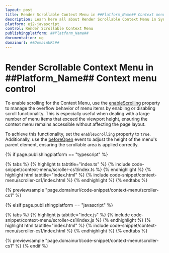 ```yaml
---
layout: post
title: Render Scrollable Context Menu in ##Platform_Name## Context menu control | Syncfusion
description: Learn here all about Render Scrollable Context Menu in Syncfusion ##Platform_Name## Context menu control of Syncfusion Essential JS 2 and more.
platform: ej2-javascript
control: Render Scrollable Context Menu
publishingplatform: ##Platform_Name##
documentation: ug
domainurl: ##DomainURL##
---
```


# Render Scrollable Context Menu in ##Platform_Name## Context menu control

To enable scrolling for the Context Menu, use the [enableScrolling](../../api/context-menu/#enablescrolling) property to manage the overflow behavior of menu items by enabling or disabling scroll functionality. This is especially useful when dealing with a large number of menu items that exceed the viewport height, ensuring the context menu remains accessible without affecting the page layout.

To achieve this functionality, set the `enableScrolling` property to `true`. Additionally, use the [beforeOpen](../../api/context-menu/#beforeopen) event to adjust the height of the menu's parent element, ensuring the scrollable area is applied correctly.

{% if page.publishingplatform == "typescript" %}

{% tabs %}
{% highlight ts tabtitle="index.ts" %}
{% include code-snippet/context-menu/scroller-cs1/index.ts %}
{% endhighlight %}
{% highlight html tabtitle="index.html" %}
{% include code-snippet/context-menu/scroller-cs1/index.html %}
{% endhighlight %}
{% endtabs %}
        
{% previewsample "page.domainurl/code-snippet/context-menu/scroller-cs1" %}

{% elsif page.publishingplatform == "javascript" %}

{% tabs %}
{% highlight js tabtitle="index.js" %}
{% include code-snippet/context-menu/scroller-cs1/index.js %}
{% endhighlight %}
{% highlight html tabtitle="index.html" %}
{% include code-snippet/context-menu/scroller-cs1/index.html %}
{% endhighlight %}
{% endtabs %}

{% previewsample "page.domainurl/code-snippet/context-menu/scroller-cs1" %}
{% endif %}
